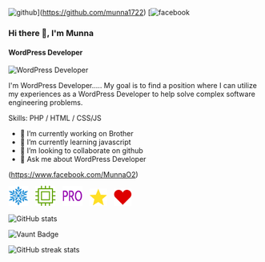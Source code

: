 <img src='https://cdn.jsdelivr.net/npm/simple-icons@3.0.1/icons/github.svg' alt='github' height='40'>](https://github.com/munna1722)  [<img src='https://cdn.jsdelivr.net/npm/simple-icons@3.0.1/icons/facebook.svg' alt='facebook' height='40'>


### Hi there 👋,  I'm Munna
#### WordPress Developer
![WordPress Developer](https://scontent.fdac22-1.fna.fbcdn.net/v/t39.30808-6/408555326_1522633248527129_6008163738059333616_n.jpg?_nc_cat=108&ccb=1-7&_nc_sid=3635dc&_nc_ohc=p0kp0B9sIvEAX_yT1QM&_nc_ht=scontent.fdac22-1.fna&oh=00_AfB4Ug8U7WjvXhzBRpUWvjAzZQHdylFpHtxlKniIIdZAug&oe=659AB551)

 I'm WordPress Developer.....
My goal is to find a position where I can utilize my experiences as a WordPress Developer to help solve complex software engineering problems.

Skills: PHP / HTML / CSS/JS

- 🔭 I’m currently working on Brother 
- 🌱 I’m currently learning javascript 
- 👯 I’m looking to collaborate on github 
- 💬 Ask me about WordPress Developer 


(https://www.facebook.com/MunnaO2)  

<a href='https://archiveprogram.github.com/'><img src='https://raw.githubusercontent.com/acervenky/animated-github-badges/master/assets/acbadge.gif' width='40' height='40'></a> <a href='https://docs.github.com/en/developers'><img src='https://raw.githubusercontent.com/acervenky/animated-github-badges/master/assets/devbadge.gif' width='40' height='40'></a> <a href='https://github.com/pricing'><img src='https://raw.githubusercontent.com/acervenky/animated-github-badges/master/assets/pro.gif' width='40' height='40'></a> <a href='https://stars.github.com/'><img src='https://raw.githubusercontent.com/acervenky/animated-github-badges/master/assets/starbadge.gif' width='35' height='35'></a> <a href='https://docs.github.com/en/github/supporting-the-open-source-community-with-github-sponsors'><img src='https://raw.githubusercontent.com/acervenky/animated-github-badges/master/assets/sponsorbadge.gif' width='35' height='35'></a> 

![GitHub stats](https://github-readme-stats.vercel.app/api?username=munna1722&show_icons=true&count_private=true)  

![Vaunt Badge](https://api.vaunt.dev/v1/github/entities/munna1722/contributions?format=svg&private=true)  

![GitHub streak stats](https://streak-stats.demolab.com/?user=munna1722)  






